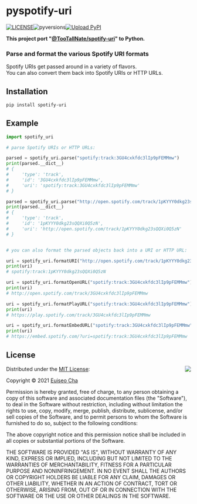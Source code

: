 pyspotify-uri
=============
[![LICENSE](https://img.shields.io/github/license/zeroday0619/pyspotify-uri)](https://github.com/zeroday0619/pyspotify-uri/blob/main/LICENSE)![pyversions](https://img.shields.io/pypi/pyversions/spotify-uri)[![Upload PyPI](https://github.com/zeroday0619/pyspotify-uri/workflows/Upload%20Python%20Package/badge.svg)](https://pypi.org/project/spotify-uri/)

**This project port "[@TooTallNate/spotify-uri](https://github.com/TooTallNate/spotify-uri)" to Python.**

### Parse and format the various Spotify URI formats

Spotify URIs get passed around in a variety of flavors.     
You can also convert them back into Spotify URIs or HTTP URLs.


Installation
------------
```bash
pip install spotify-uri
```

Example
-------
```python
import spotify_uri

# parse Spotify URIs or HTTP URLs:

parsed = spotify_uri.parse("spotify:track:3GU4cxkfdc3lIp9pFEMMmw")
print(parsed.__dict__)
# {
#     'type': 'track', 
#     'id': '3GU4cxkfdc3lIp9pFEMMmw', 
#     'uri': 'spotify:track:3GU4cxkfdc3lIp9pFEMMmw'
# }

parsed = spotify_uri.parse("http://open.spotify.com/track/1pKYYY0dkg23sQQXi0Q5zN")
print(parsed.__dict__)
# {
#     'type': 'track', 
#     'id': '1pKYYY0dkg23sQQXi0Q5zN', 
#     'uri': 'http://open.spotify.com/track/1pKYYY0dkg23sQQXi0Q5zN'
# }


# you can also format the parsed objects back into a URI or HTTP URL:

uri = spotify_uri.formatURI("http://open.spotify.com/track/1pKYYY0dkg23sQQXi0Q5zN")
print(uri)
# spotify:track:1pKYYY0dkg23sQQXi0Q5zN

uri = spotify_uri.formatOpenURL("spotify:track:3GU4cxkfdc3lIp9pFEMMmw")
print(uri)
# http://open.spotify.com/track/3GU4cxkfdc3lIp9pFEMMmw

uri = spotify_uri.formatPlayURL("spotify:track:3GU4cxkfdc3lIp9pFEMMmw")
print(uri)
# https://play.spotify.com/track/3GU4cxkfdc3lIp9pFEMMmw

uri = spotify_uri.formatEmbedURL("spotify:track:3GU4cxkfdc3lIp9pFEMMmw")
print(uri)
# https://embed.spotify.com/?uri=spotify:track:3GU4cxkfdc3lIp9pFEMMmw

```

## License

<img align="right" src="https://opensource.org/trademarks/opensource/OSI-Approved-License-100x137.png">

Distributed under the [MIT License](LICENSE):

Copyright © 2021 [Euiseo Cha](https://github.com/zeroday0619)

Permission is hereby granted, free of charge, to any person obtaining a copy
of this software and associated documentation files (the "Software"), to deal
in the Software without restriction, including without limitation the rights
to use, copy, modify, merge, publish, distribute, sublicense, and/or sell
copies of the Software, and to permit persons to whom the Software is
furnished to do so, subject to the following conditions:

The above copyright notice and this permission notice shall be included in all
copies or substantial portions of the Software.

THE SOFTWARE IS PROVIDED "AS IS", WITHOUT WARRANTY OF ANY KIND, EXPRESS OR
IMPLIED, INCLUDING BUT NOT LIMITED TO THE WARRANTIES OF MERCHANTABILITY,
FITNESS FOR A PARTICULAR PURPOSE AND NONINFRINGEMENT. IN NO EVENT SHALL THE
AUTHORS OR COPYRIGHT HOLDERS BE LIABLE FOR ANY CLAIM, DAMAGES OR OTHER
LIABILITY, WHETHER IN AN ACTION OF CONTRACT, TORT OR OTHERWISE, ARISING FROM,
OUT OF OR IN CONNECTION WITH THE SOFTWARE OR THE USE OR OTHER DEALINGS IN THE
SOFTWARE.